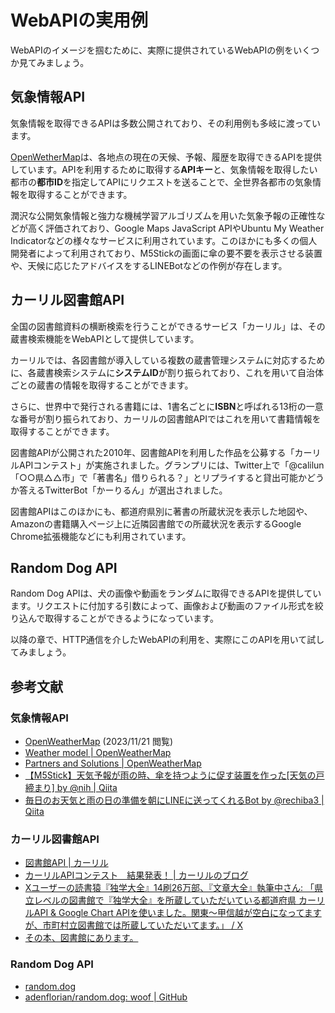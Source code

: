 # WebAPIの実用例
WebAPIのイメージを掴むために、実際に提供されているWebAPIの例をいくつか見てみましょう。

## 気象情報API
気象情報を取得できるAPIは多数公開されており、その利用例も多岐に渡っています。

[OpenWetherMap](https://openweathermap.org/)は、各地点の現在の天候、予報、履歴を取得できるAPIを提供しています。APIを利用するために取得する**APIキー**と、気象情報を取得したい都市の**都市ID**を指定してAPIにリクエストを送ることで、全世界各都市の気象情報を取得することができます。

潤沢な公開気象情報と強力な機械学習アルゴリズムを用いた気象予報の正確性などが高く評価されており、Google Maps JavaScript APIやUbuntu My Weather Indicatorなどの様々なサービスに利用されています。このほかにも多くの個人開発者によって利用されており、M5Stickの画面に傘の要不要を表示させる装置や、天候に応じたアドバイスをするLINEBotなどの作例が存在します。

## カーリル図書館API
全国の図書館資料の横断検索を行うことができるサービス「カーリル」は、その蔵書検索機能をWebAPIとして提供しています。

カーリルでは、各図書館が導入している複数の蔵書管理システムに対応するために、各蔵書検索システムに**システムID**が割り振られており、これを用いて自治体ごとの蔵書の情報を取得することができます。

さらに、世界中で発行される書籍には、1書名ごとに**ISBN**と呼ばれる13桁の一意な番号が割り振られており、カーリルの図書館APIではこれを用いて書籍情報を取得することができます。

図書館APIが公開された2010年、図書館APIを利用した作品を公募する「カーリルAPIコンテスト」が実施されました。グランプリには、Twitter上で「@calilun「○○県△△市」で「著書名」借りられる？」とリプライすると貸出可能かどうか答えるTwitterBot「かーりるん」が選出されました。

図書館APIはこのほかにも、都道府県別に著書の所蔵状況を表示した地図や、Amazonの書籍購入ページ上に近隣図書館での所蔵状況を表示するGoogle Chrome拡張機能などにも利用されています。

<!-- 
resources:
https://api.calil.jp/check?appkey=insert-your-app-key&isbn=4150115311&systemid=Tokyo_Toshima
豊島区内でのグレッグ・イーガン『ディアスポラ』(ハヤカワ文庫SF、2005)の所蔵状況

https://twitter.com/kurubushi_rm/status/1348217400626302977
『独学大全』著者による都道府県別の所蔵状況マップ

https://sonohon.com/
Amazonの書籍購入ページ上に近隣図書館での所蔵状況を表示するGoogle Chrome拡張機能
-->

## Random Dog API
Random Dog APIは、犬の画像や動画をランダムに取得できるAPIを提供しています。リクエストに付加する引数によって、画像および動画のファイル形式を絞り込んで取得することができるようになっています。

以降の章で、HTTP通信を介したWebAPIの利用を、実際にこのAPIを用いて試してみましょう。

<!-- 
resources:
https://random.dog/
 -->

## 参考文献
### 気象情報API
- [OpenWeatherMap](https://openweathermap.org/) (2023/11/21 閲覧)
- [Weather model | OpenWeatherMap](https://openweathermap.org/technology)
- [Partners and Solutions | OpenWeatherMap](https://openweathermap.org/technology)
- [【M5Stick】天気予報が雨の時、傘を持つように促す装置を作った[天気の戸締まり] by @nih | Qiita](https://qiita.com/nih/items/5b122e9b43f3f10e7acf)
- [毎日のお天気と雨の日の準備を朝にLINEに送ってくれるBot by @rechiba3 | Qiita](https://qiita.com/rechiba3/items/faa2e79c725266584de2)

### カーリル図書館API
- [図書館API | カーリル](http://calil.jp/doc/api.html)
- [カーリルAPIコンテスト　結果発表！ | カーリルのブログ](https://blog.calil.jp/2010/05/api_01.html)
- [Xユーザーの読書猿『独学大全』14刷26万部、『文章大全』執筆中さん: 「県立レベルの図書館で『独学大全』を所蔵していただいている都道府県 カーリルAPI &amp; Google Chart APIを使いました。関東〜甲信越が空白になってますが、市町村立図書館では所蔵していただいてます。」 / X](https://t.co/5QjAfCCvdT)
- [その本、図書館にあります。](https://sonohon.com/)

### Random Dog API
- [random.dog](https://random.dog/)
- [adenflorian/random.dog: woof | GitHub](https://github.com/AdenFlorian/random.dog)
